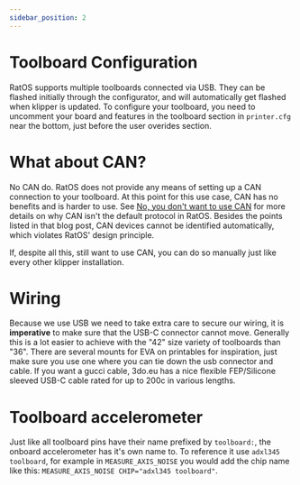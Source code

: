 ```yaml
---
sidebar_position: 2
---
```


# Toolboard Configuration

RatOS supports multiple toolboards connected via USB. They can be flashed initially through the configurator, and will automatically get flashed when klipper is updated. To configure your toolboard, you need to uncomment your board and features in the toolboard section in `printer.cfg` near the bottom, just before the user overides section.

# What about CAN?

No CAN do. RatOS does not provide any means of setting up a CAN connection to your toolboard. At this point for this use case, CAN has no benefits and is harder to use. See [No, you don't want to use CAN](/blog/no-you-dont-want-to-use-can) for more details on why CAN isn't the default protocol in RatOS. Besides the points listed in that blog post, CAN devices cannot be identified automatically, which violates RatOS' design principle.

If, despite all this, still want to use CAN, you can do so manually just like every other klipper installation.

# Wiring

Because we use USB we need to take extra care to secure our wiring, it is **imperative** to make sure that the USB-C connector cannot move. Generally this is a lot easier to achieve with the "42" size variety of toolboards than "36". There are several mounts for EVA on printables for inspiration, just make sure you use one where you can tie down the usb connector and cable. If you want a gucci cable, 3do.eu has a nice flexible FEP/Silicone sleeved USB-C cable rated for up to 200c in various lengths.

# Toolboard accelerometer

Just like all toolboard pins have their name prefixed by `toolboard:`, the onboard accelerometer has it's own name to. To reference it use `adxl345 toolboard`, for example in `MEASURE_AXIS_NOISE` you would add the chip name like this: `MEASURE_AXIS_NOISE CHIP="adxl345 toolboard"`.
